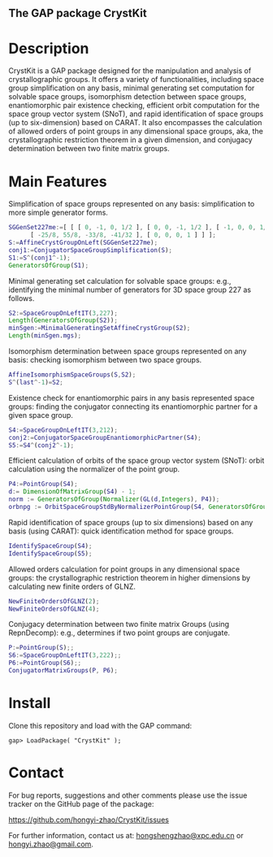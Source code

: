 ## The GAP package CrystKit

# Description

CrystKit is a GAP package designed for the manipulation and analysis of crystallographic groups. It offers a variety of functionalities, including space group simplification on any basis, minimal generating set computation for solvable space groups, isomorphism detection between space groups, enantiomorphic pair existence checking, efficient orbit computation for the space group vector system (SNoT), and rapid identification of space groups (up to six-dimension) based on CARAT. It also encompasses the calculation of allowed orders of point groups in any dimensional space groups, aka, the crystallographic restriction theorem in a given dimension, and conjugacy determination between two finite matrix groups.

# Main Features

Simplification of space groups represented on any basis: simplification to more simple generator forms.

```gap
SGGenSet227me:=[ [ [ 0, -1, 0, 1/2 ], [ 0, 0, -1, 1/2 ], [ -1, 0, 0, 1/2 ], [ 0, 0, 0, 1 ] ], [ [ -15/4, 29/4, -15/4, -15/16 ], [ -33/8, 55/8, -25/8, -25/32 ], 
      [ -25/8, 55/8, -33/8, -41/32 ], [ 0, 0, 0, 1 ] ] ];
S:=AffineCrystGroupOnLeft(SGGenSet227me);
conj1:=ConjugatorSpaceGroupSimplification(S);
S1:=S^(conj1^-1);
GeneratorsOfGroup(S1);
```

Minimal generating set calculation for solvable space groups: e.g., identifying the minimal number of generators for 3D space group 227 as follows.

```gap
S2:=SpaceGroupOnLeftIT(3,227);
Length(GeneratorsOfGroup(S2));
minSgen:=MinimalGeneratingSetAffineCrystGroup(S2);
Length(minSgen.mgs);
```

Isomorphism determination between space groups represented on any basis: checking isomorphism between two space groups.

```gap
AffineIsomorphismSpaceGroups(S,S2);
S^(last^-1)=S2;
```

Existence check for enantiomorphic pairs in any basis represented space groups: finding the conjugator connecting its enantiomorphic partner for a given space group.

```gap
S4:=SpaceGroupOnLeftIT(3,212);
conj2:=ConjugatorSpaceGroupEnantiomorphicPartner(S4);
S5:=S4^(conj2^-1);
```

Efficient calculation of orbits of the space group vector system (SNoT): orbit calculation using the normalizer of the point group.

```gap
P4:=PointGroup(S4);
d:= DimensionOfMatrixGroup(S4) - 1;
norm := GeneratorsOfGroup(Normalizer(GL(d,Integers), P4)); 
orbnpg := OrbitSpaceGroupStdByNormalizerPointGroup(S4, GeneratorsOfGroup(P4), norm);
```

Rapid identification of space groups (up to six dimensions) based on any basis (using CARAT): quick identification method for space groups.

```gap
IdentifySpaceGroup(S4);
IdentifySpaceGroup(S5);
```

Allowed orders calculation for point groups in any dimensional space groups: the crystallographic restriction theorem in higher dimensions by calculating new finite orders of GLNZ.

```gap
NewFiniteOrdersOfGLNZ(2);
NewFiniteOrdersOfGLNZ(4);
```

Conjugacy determination between two finite matrix Groups (using RepnDecomp): e.g., determines if two point groups are conjugate.

```gap
P:=PointGroup(S);;
S6:=SpaceGroupOnLeftIT(3,222);;
P6:=PointGroup(S6);;
ConjugatorMatrixGroups(P, P6); 
```

# Install

Clone this repository and load with the GAP command:

```
gap> LoadPackage( "CrystKit" ); 
```

# Contact

For bug reports, suggestions and other comments please use the issue tracker on the GitHub page of the package:

https://github.com/hongyi-zhao/CrystKit/issues

For further information, contact us at: <hongshengzhao@xpc.edu.cn> or <hongyi.zhao@gmail.com>.

